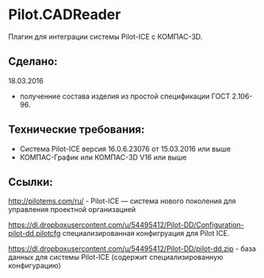 # Pilot.CADReader

Плагин для интеграции системы Pilot-ICE с КОМПАС-3D.

## Сделано:

18.03.2016
- полученние состава изделия из простой спецификации ГОСТ 2.106-96.

## Технические требования:

- Система Pilot-ICE версия 16.0.6.23076 от 15.03.2016 или выше
- КОМПАС-График или КОМПАС-3D V16 или выше


## Ссылки:

http://pilotems.com/ru/ - Pilot-ICE — система нового поколения для управления проектной организацией

https://dl.dropboxusercontent.com/u/54495412/Pilot-DD/Configuration-pilot-dd.pilotcfg специализированная конфигруация для Pilot ICE.

https://dl.dropboxusercontent.com/u/54495412/Pilot-DD/pilot-dd.zip - база данных для системы Pilot-ICE (содержит специализированную конфигурацию)


